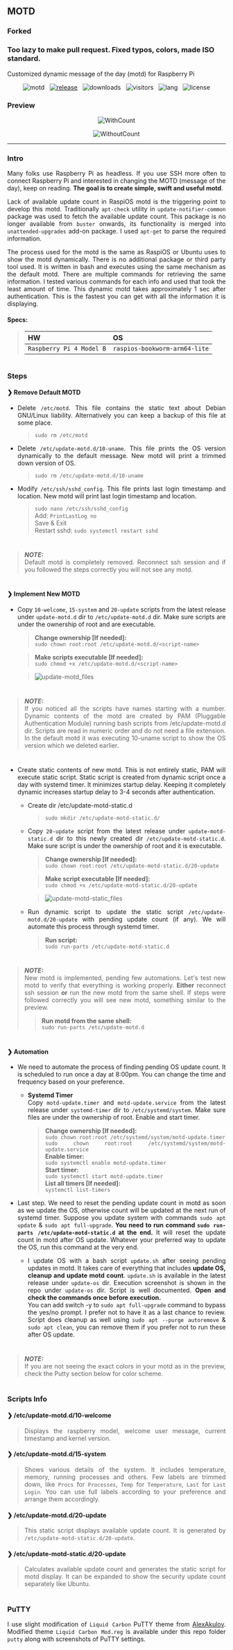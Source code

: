 ## MOTD
### Forked
### Too lazy to make pull request. Fixed typos, colors, made ISO standard.

Customized dynamic message of the day (motd) for Raspberry Pi
<div align="center">

![motd](https://img.shields.io/badge/-motd-D8BFD8?logo=themodelsresource&logoColor=3a3a3d)
&nbsp;&nbsp;[![release](https://img.shields.io/github/v/release/ar51an/raspberrypi-motd?display_name=release&logo=rstudio&color=90EE90&logoColor=8FBC8F)](https://github.com/ar51an/raspberrypi-motd/releases/latest/)
&nbsp;&nbsp;![downloads](https://img.shields.io/github/downloads/ar51an/raspberrypi-motd/total?color=orange&label=downloads&logo=github)
&nbsp;&nbsp;![visitors](https://img.shields.io/endpoint?color=4883c2&label=visitors&logo=github&url=https%3A%2F%2Fhits.dwyl.com%2Far51an%2Fraspberrypi-motd.json)
&nbsp;&nbsp;![lang](https://img.shields.io/badge/lang-Bash-5F9EA0?logo=gnubash&logoColor=4EAA25)
&nbsp;&nbsp;![license](https://img.shields.io/badge/license-MIT-CED8E1)
</div>

### Preview
<div align="center">

![WithCount](https://github.com/ar51an/raspberrypi-motd/assets/11185794/fbf346a2-6978-427b-b042-8fd5a5af3e8e)

![WithoutCount](https://github.com/ar51an/raspberrypi-motd/assets/11185794/f5f6c3ca-915e-439e-9dbb-8c376c156633)
</div>

---
<div align="justify">

### Intro
Many folks use Raspberry Pi as headless. If you use SSH more often to connect Raspberry Pi and interested in changing the MOTD (message of the day), keep on reading. **The goal is to create simple, swift and useful motd**.
<br/>

Lack of available update count in RaspiOS motd is the triggering point to develop this motd. Traditionally `apt-check` utility in `update-notifier-common` package was used to fetch the available update count. This package is no longer available from `buster` onwards, its functionality is merged into `unattended-upgrades` add-on package. I used `apt-get` to parse the required information.
<br/>

The process used for the motd is the same as RaspiOS or Ubuntu uses to show the motd dynamically. There is no additional package or third party tool used. It is written in bash and executes using the same mechanism as the default motd. There are multiple commands for retrieving the same information. I tested various commands for each info and used that took the least amount of time. This dynamic motd takes approximately 1 sec after authentication. This is the fastest you can get with all the information it is displaying.
<br/>

#### Specs:
> |HW                      |OS                           |
> |:-----------------------|:----------------------------|
> |`Raspberry Pi 4 Model B`|`raspios-bookworm-arm64-lite`|
#
### Steps
#### ❯ Remove Default MOTD

* Delete `/etc/motd`. This file contains the static text about Debian GNU/Linux liability. Alternatively you can keep a backup of this file at some place.
  > `sudo rm /etc/motd`  

* Delete `/etc/update-motd.d/10-uname`. This file prints the OS version dynamically to the default message. New motd will print a trimmed down version of OS.  
  > `sudo rm /etc/update-motd.d/10-uname`  

* Modify `/etc/ssh/sshd_config`. This file prints last login timestamp and location. New motd will print last login timestamp and location.  
  > `sudo nano /etc/ssh/sshd_config`  
  > Add: `PrintLastLog no`  
  > Save & Exit  
  > Restart sshd: `sudo systemctl restart sshd`  

#
> **_NOTE:_**  
> Default motd is completely removed. Reconnect ssh session and if you followed the steps correctly you will not see any motd.  
#

#### ❯ Implement New MOTD
* Copy `10-welcome`, `15-system` and `20-update` scripts from the latest release under `update-motd.d` dir to `/etc/update-motd.d` dir. 
Make sure scripts are under the ownership of root and are executable.
  > **Change ownership [If needed]:**  
  > `sudo chown root:root /etc/update-motd.d/<script-name>`  

  > **Make scripts executable [If needed]:**  
  > `sudo chmod +x /etc/update-motd.d/<script-name>`  

  > ![update-motd_files](https://user-images.githubusercontent.com/11185794/202982786-76711b90-6cc9-4680-afb5-de07fa1da446.png)

#
> **_NOTE:_**  
> If you noticed all the scripts have names starting with a number. Dynamic contents of the motd are created by PAM (Pluggable Authentication Module) running bash scripts from /etc/update-motd.d dir. Scripts are read in numeric order and do not need a file extension. In the default motd it was executing 10-uname script to show the OS version which we deleted earlier.
#

* Create static contents of new motd. This is not entirely static, PAM will execute static script. Static script is created from dynamic script once a day with systemd timer. It minimizes startup delay. Keeping it completely dynamic increases startup delay to 3-4 seconds after authentication.
  * Create dir /etc/update-motd-static.d  
    > `sudo mkdir /etc/update-motd-static.d/`  

  * Copy `20-update` script from the latest release under `update-motd-static.d` dir to this newly created dir `/etc/update-motd-static.d`. Make sure script is under the ownership of root and it is executable.
    > **Change ownership [If needed]:**  
    > `sudo chown root:root /etc/update-motd-static.d/20-update`  

    > **Make script executable [If needed]:**  
    > `sudo chmod +x /etc/update-motd-static.d/20-update`  

    > ![update-motd-static_files](https://user-images.githubusercontent.com/11185794/202983089-6b303358-9b27-4005-bf27-170c16141cc8.png)

  * Run dynamic script to update the static script `/etc/update-motd.d/20-update` with pending update count (if any). We will automate this process through systemd timer.
    > **Run script:**  
    > `sudo run-parts /etc/update-motd-static.d`  

#
> **_NOTE:_**  
> New motd is implemented, pending few automations. Let's test new motd to verify that everything is working properly. **Either** reconnect ssh session **or** run the new motd from the same shell. If steps were followed correctly you will see new motd, something similar to the preview.  
> > **Run motd from the same shell:**  
> > `sudo run-parts /etc/update-motd.d`
#

#### ❯ Automation

* We need to automate the process of finding pending OS update count. It is scheduled to run once a day at 8:00pm. You can change the time and frequency based on your preference.

  * **Systemd Timer**  
	  Copy `motd-update.timer` and `motd-update.service` from the latest release under `systemd-timer` dir to `/etc/systemd/system`. Make sure files are under the ownership of root. Enable and start timer.  
    > **Change ownership [If needed]:**  
    > `sudo chown root:root /etc/systemd/system/motd-update.timer`  
    > `sudo chown root:root /etc/systemd/system/motd-update.service`  
    > **Enable timer:**  
    > `sudo systemctl enable motd-update.timer`  
    > **Start timer:**  
    > `sudo systemctl start motd-update.timer`  
    > **List all timers [If needed]:**  
    > `systemctl list-timers`  

* Last step. We need to reset the pending update count in motd as soon as we update the OS, otherwise count will be updated at the next run of systemd timer. Suppose you update system with commands `sudo apt update` & `sudo apt full-upgrade`. **You need to run command `sudo run-parts /etc/update-motd-static.d` at the end.** It will reset the update count in motd after OS update. Whatever your preferred way to update the OS, run this command at the very end.
  * I update OS with a bash script `update.sh` after seeing pending updates in motd. It takes care of everything that includes **update OS, cleanup and update motd count**. `update.sh` is available in the latest release under `update-os` dir. Execution screenshot is shown in the repo under `update-os` dir. Script is well documented. **Open and check the commands once before execution.**  
You can add switch -y to `sudo apt full-upgrade` command to bypass the yes/no prompt. I prefer not to have it as a last chance to review. Script does cleanup as well using `sudo apt --purge autoremove` & `sudo apt clean`, you can remove them if you prefer not to run these after OS update.  

#
> **_NOTE:_**  
> If you are not seeing the exact colors in your motd as in the preview, check the Putty section below for color scheme.
#

### Scripts Info
#### ❯ /etc/update-motd.d/10-welcome
> Displays the raspberry model, welcome user message, current timestamp and kernel version.

#### ❯ /etc/update-motd.d/15-system
> Shows various details of the system. It includes temperature, memory, running processes and others. Few labels are trimmed down, like `Procs` for `Processes`, `Temp` for `Temperature`, `Last` for `Last Login`. You can use full labels according to your preference and arrange them accordingly.

#### ❯ /etc/update-motd.d/20-update
> This static script displays available update count. It is generated by `/etc/update-motd-static.d/20-update`.

#### ❯ /etc/update-motd-static.d/20-update
> Calculates available update count and generates the static script for motd display. It can be expanded to show the security update count separately like Ubuntu.

#
### PuTTY
I use slight modification of `Liquid Carbon` PuTTY theme from [AlexAkulov](https://github.com/AlexAkulov/putty-color-themes/blob/master/23.%20Liquid%20Carbon.reg). Modified theme `Liquid Carbon Mod.reg` is available under this repo folder `putty` along with screenshots of PuTTY settings.
</div>

